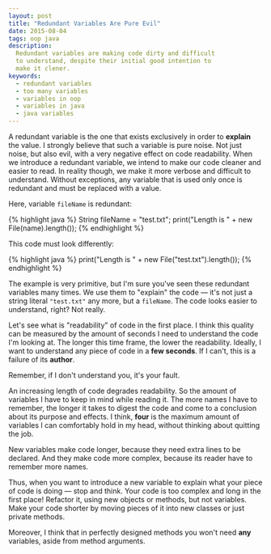 ```yaml
---
layout: post
title: "Redundant Variables Are Pure Evil"
date: 2015-08-04
tags: oop java
description:
  Redundant variables are making code dirty and difficult
  to understand, despite their initial good intention to
  make it clener.
keywords:
  - redundant variables
  - too many variables
  - variables in oop
  - variables in java
  - java variables
---
```


A redundant variable is the one that exists exclusively in order
to **explain** the value. I strongly believe that such a variable is pure
noise. Not just noise, but also evil, with a very negative effect
on code readability. When we introduce a redundant variable, we intend to make our code
cleaner and easier to read. In reality though, we make it more verbose
and difficult to understand. Without exceptions, any variable that is used only
once is redundant and must be replaced with a value.

<!--more-->

Here, variable `fileName` is redundant:

{% highlight java %}
String fileName = "test.txt";
print("Length is " + new File(name).length());
{% endhighlight %}

This code must look differently:

{% highlight java %}
print("Length is " + new File("test.txt").length());
{% endhighlight %}

The example is very primitive, but I'm sure you've seen these
redundant variables many times. We use them to "explain" the code &mdash;
it's not just a string literal `"test.txt"` any more, but a `fileName`.
The code looks easier to understand, right? Not really.

Let's see what is "readability" of code in the first place. I think this
quality can be measured by the amount of seconds I need to understand the
code I'm looking at. The longer this time frame, the lower the readability.
Ideally, I want to understand any piece of code in a **few seconds**. If I can't,
this is a failure of its **author**.

Remember, if I don't understand you, it's your fault.

An increasing length of code degrades readability. So the amount of variables I have
to keep in mind while reading it. The more names I have to remember,
the longer it takes to digest the code and come to a conclusion about
its purpose and effects. I think, **four** is the maximum amount
of variables I can comfortably hold in my head, without thinking
about quitting the job.

New variables make code longer, because they need extra lines to
be declared. And they make code more complex, because its reader
have to remember more names.

Thus, when you want to introduce a new variable to explain what your piece of code is
doing &mdash; stop and think. Your code is too complex and long in the first place!
Refactor it, using new objects or methods, but not variables. Make your
code shorter by moving pieces of it into new classes or just private methods.

Moreover, I think that in perfectly designed methods you won't
need **any** variables, aside from method arguments.
